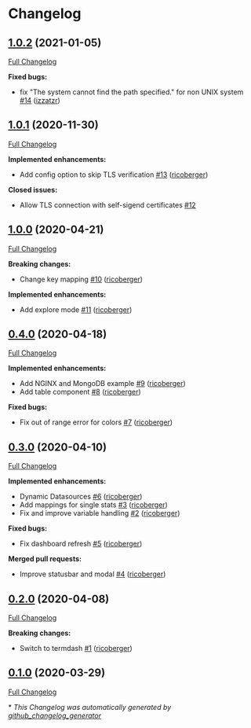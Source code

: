# Changelog

## [1.0.2](https://github.com/ricoberger/dash/tree/1.0.2) (2021-01-05)

[Full Changelog](https://github.com/ricoberger/dash/compare/1.0.1...1.0.2)

**Fixed bugs:**

- fix "The system cannot find the path specified." for non UNIX system [\#14](https://github.com/ricoberger/dash/pull/14) ([izzatzr](https://github.com/izzatzr))

## [1.0.1](https://github.com/ricoberger/dash/tree/1.0.1) (2020-11-30)

[Full Changelog](https://github.com/ricoberger/dash/compare/1.0.0...1.0.1)

**Implemented enhancements:**

- Add config option to skip TLS verification [\#13](https://github.com/ricoberger/dash/pull/13) ([ricoberger](https://github.com/ricoberger))

**Closed issues:**

- Allow TLS connection with self-sigend certificates [\#12](https://github.com/ricoberger/dash/issues/12)

## [1.0.0](https://github.com/ricoberger/dash/tree/1.0.0) (2020-04-21)

[Full Changelog](https://github.com/ricoberger/dash/compare/0.4.0...1.0.0)

**Breaking changes:**

- Change key mapping [\#10](https://github.com/ricoberger/dash/pull/10) ([ricoberger](https://github.com/ricoberger))

**Implemented enhancements:**

- Add explore mode [\#11](https://github.com/ricoberger/dash/pull/11) ([ricoberger](https://github.com/ricoberger))

## [0.4.0](https://github.com/ricoberger/dash/tree/0.4.0) (2020-04-18)

[Full Changelog](https://github.com/ricoberger/dash/compare/0.3.0...0.4.0)

**Implemented enhancements:**

- Add NGINX and MongoDB example [\#9](https://github.com/ricoberger/dash/pull/9) ([ricoberger](https://github.com/ricoberger))
- Add table component [\#8](https://github.com/ricoberger/dash/pull/8) ([ricoberger](https://github.com/ricoberger))

**Fixed bugs:**

- Fix out of range error for colors [\#7](https://github.com/ricoberger/dash/pull/7) ([ricoberger](https://github.com/ricoberger))

## [0.3.0](https://github.com/ricoberger/dash/tree/0.3.0) (2020-04-10)

[Full Changelog](https://github.com/ricoberger/dash/compare/0.2.0...0.3.0)

**Implemented enhancements:**

- Dynamic Datasources [\#6](https://github.com/ricoberger/dash/pull/6) ([ricoberger](https://github.com/ricoberger))
- Add mappings for single stats [\#3](https://github.com/ricoberger/dash/pull/3) ([ricoberger](https://github.com/ricoberger))
- Fix and improve variable handling [\#2](https://github.com/ricoberger/dash/pull/2) ([ricoberger](https://github.com/ricoberger))

**Fixed bugs:**

- Fix dashboard refresh [\#5](https://github.com/ricoberger/dash/pull/5) ([ricoberger](https://github.com/ricoberger))

**Merged pull requests:**

- Improve statusbar and modal [\#4](https://github.com/ricoberger/dash/pull/4) ([ricoberger](https://github.com/ricoberger))

## [0.2.0](https://github.com/ricoberger/dash/tree/0.2.0) (2020-04-08)

[Full Changelog](https://github.com/ricoberger/dash/compare/0.1.0...0.2.0)

**Breaking changes:**

- Switch to termdash [\#1](https://github.com/ricoberger/dash/pull/1) ([ricoberger](https://github.com/ricoberger))

## [0.1.0](https://github.com/ricoberger/dash/tree/0.1.0) (2020-03-29)

[Full Changelog](https://github.com/ricoberger/dash/compare/0f7b7b40131755b29d1972d66bac2a82adcb3659...0.1.0)



\* *This Changelog was automatically generated by [github_changelog_generator](https://github.com/github-changelog-generator/github-changelog-generator)*

